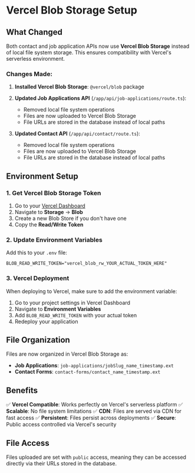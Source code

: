 # Vercel Blob Storage Setup

## What Changed

Both contact and job application APIs now use **Vercel Blob Storage** instead of local file system storage. This ensures compatibility with Vercel's serverless environment.

### Changes Made:

1. **Installed Vercel Blob Storage**: `@vercel/blob` package
2. **Updated Job Applications API** (`/app/api/job-applications/route.ts`):

   - Removed local file system operations
   - Files are now uploaded to Vercel Blob Storage
   - File URLs are stored in the database instead of local paths

3. **Updated Contact API** (`/app/api/contact/route.ts`):
   - Removed local file system operations
   - Files are now uploaded to Vercel Blob Storage
   - File URLs are stored in the database instead of local paths

## Environment Setup

### 1. Get Vercel Blob Storage Token

1. Go to your [Vercel Dashboard](https://vercel.com/dashboard)
2. Navigate to **Storage** → **Blob**
3. Create a new Blob Store if you don't have one
4. Copy the **Read/Write Token**

### 2. Update Environment Variables

Add this to your `.env` file:

```env
BLOB_READ_WRITE_TOKEN="vercel_blob_rw_YOUR_ACTUAL_TOKEN_HERE"
```

### 3. Vercel Deployment

When deploying to Vercel, make sure to add the environment variable:

1. Go to your project settings in Vercel Dashboard
2. Navigate to **Environment Variables**
3. Add `BLOB_READ_WRITE_TOKEN` with your actual token
4. Redeploy your application

## File Organization

Files are now organized in Vercel Blob Storage as:

- **Job Applications**: `job-applications/jobSlug_name_timestamp.ext`
- **Contact Forms**: `contact-forms/contact_name_timestamp.ext`

## Benefits

✅ **Vercel Compatible**: Works perfectly on Vercel's serverless platform
✅ **Scalable**: No file system limitations
✅ **CDN**: Files are served via CDN for fast access
✅ **Persistent**: Files persist across deployments
✅ **Secure**: Public access controlled via Vercel's security

## File Access

Files uploaded are set with `public` access, meaning they can be accessed directly via their URLs stored in the database.
